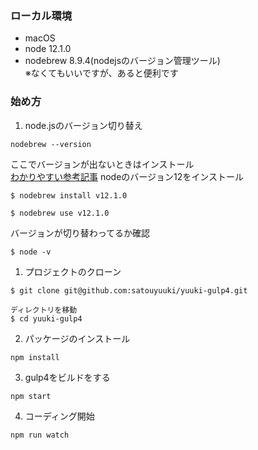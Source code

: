 ### ローカル環境
* macOS
* node 12.1.0
* nodebrew 8.9.4(nodejsのバージョン管理ツール)<br>
※なくてもいいですが、あると便利です<br>


### 始め方
1. node.jsのバージョン切り替え
```
nodebrew --version
```
ここでバージョンが出ないときはインストール<br>
[わかりやすい参考記事](https://qiita.com/ucan-lab/items/517ee13a2f8769ab866c)
nodeのバージョン12をインストール
```
$ nodebrew install v12.1.0
```
```
$ nodebrew use v12.1.0
```
バージョンが切り替わってるか確認
```
$ node -v
```

1. プロジェクトのクローン

```
$ git clone git@github.com:satouyuuki/yuuki-gulp4.git

ディレクトリを移動
$ cd yuuki-gulp4
```

2. パッケージのインストール

```
npm install
```
3.  gulp4をビルドをする

```
npm start
```
4. コーディング開始

```
npm run watch
```
